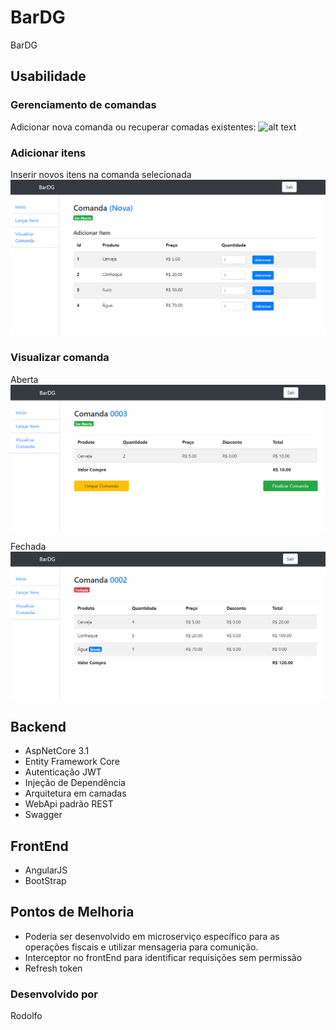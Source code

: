 # BarDG
BarDG

## Usabilidade

### Gerenciamento de comandas

Adicionar nova comanda ou recuperar comadas existentes:
![alt text](https://github.com/rodolfosparapan/BarDG/blob/dev/src/BarDG.UI/app/assets/inserir-itens.png)

### Adicionar itens

Inserir novos itens na comanda selecionada
![alt text](https://github.com/rodolfosparapan/BarDG/blob/dev/src/BarDG.UI/app/assets/adicionar-itens.png)

### Visualizar comanda

Aberta
![alt text](https://github.com/rodolfosparapan/BarDG/blob/dev/src/BarDG.UI/app/assets/visualizar-comanda-aberta.png)

Fechada
![alt text](https://github.com/rodolfosparapan/BarDG/blob/dev/src/BarDG.UI/app/assets/visualizar-comanda.png)

## Backend

- AspNetCore 3.1
- Entity Framework Core
- Autenticação JWT
- Injeção de Dependência
- Arquitetura em camadas
- WebApi padrão REST
- Swagger

## FrontEnd

- AngularJS
- BootStrap

## Pontos de Melhoria

- Poderia ser desenvolvido em microserviço específico para as operações fiscais e utilizar mensageria para comunição.
- Interceptor no frontEnd para identificar requisições sem permissão
- Refresh token


### Desenvolvido por
Rodolfo